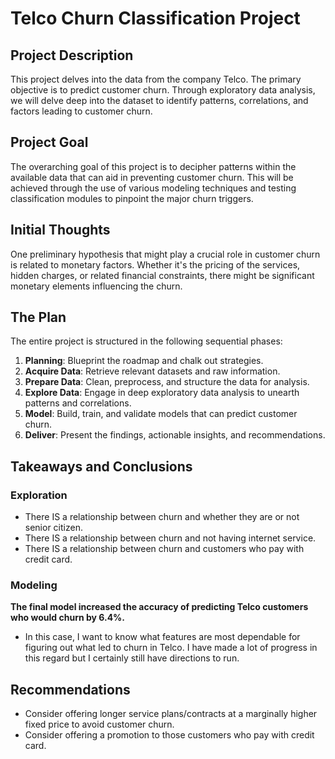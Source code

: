 # Telco Churn Classification Project

## Project Description
This project delves into the data from the company Telco. The primary objective is to predict customer churn. Through exploratory data analysis, we will delve deep into the dataset to identify patterns, correlations, and factors leading to customer churn.

## Project Goal
The overarching goal of this project is to decipher patterns within the available data that can aid in preventing customer churn. This will be achieved through the use of various modeling techniques and testing classification modules to pinpoint the major churn triggers.

## Initial Thoughts
One preliminary hypothesis that might play a crucial role in customer churn is related to monetary factors. Whether it's the pricing of the services, hidden charges, or related financial constraints, there might be significant monetary elements influencing the churn.

## The Plan
The entire project is structured in the following sequential phases:

1. **Planning**: Blueprint the roadmap and chalk out strategies.
2. **Acquire Data**: Retrieve relevant datasets and raw information.
3. **Prepare Data**: Clean, preprocess, and structure the data for analysis.
4. **Explore Data**: Engage in deep exploratory data analysis to unearth patterns and correlations.
5. **Model**: Build, train, and validate models that can predict customer churn.
6. **Deliver**: Present the findings, actionable insights, and recommendations.

## Takeaways and Conclusions

### Exploration
* There IS a relationship between churn and whether they are or not senior citizen.
* There IS a relationship between churn and not having internet service.
* There IS a relationship between churn and customers who pay with credit card.
### Modeling
**The final model increased the accuracy of predicting Telco customers who would churn by 6.4%.**
* In this case, I want to know what features are most dependable for figuring out what led to churn in Telco. I have made a lot of progress in this regard but I certainly still have directions to run.

## Recommendations
- Consider offering longer service plans/contracts at a marginally higher fixed price to avoid customer churn.
- Consider offering a promotion to those customers who pay with credit card.

